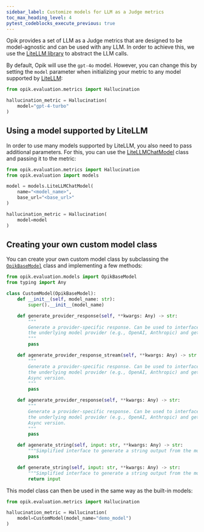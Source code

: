 ```yaml
---
sidebar_label: Customize models for LLM as a Judge metrics
toc_max_heading_level: 4
pytest_codeblocks_execute_previous: true
---
```


Opik provides a set of LLM as a Judge metrics that are designed to be model-agnostic and can be used with any LLM. In order to achieve this, we use the [LiteLLM library](https://github.com/BerriAI/litellm) to abstract the LLM calls.

By default, Opik will use the `gpt-4o` model. However, you can change this by setting the `model` parameter when initializing your metric to any model supported by [LiteLLM](https://docs.litellm.ai/docs/providers):

```python
from opik.evaluation.metrics import Hallucination

hallucination_metric = Hallucination(
    model="gpt-4-turbo"
)
```

## Using a model supported by LiteLLM

In order to use many models supported by LiteLLM, you also need to pass additional parameters. For this, you can use the [LiteLLMChatModel](https://www.comet.com/docs/opik/python-sdk-reference/Objects/LiteLLMChatModel.html) class and passing it to the metric:

```python
from opik.evaluation.metrics import Hallucination
from opik.evaluation import models

model = models.LiteLLMChatModel(
    name="<model_name>",
    base_url="<base_url>"
)

hallucination_metric = Hallucination(
    model=model
)
```

## Creating your own custom model class

You can create your own custom model class by subclassing the [`OpikBaseModel`](https://www.comet.com/docs/opik/python-sdk-reference//Objects/OpikBaseModel.html) class and implementing a few methods:

```python
from opik.evaluation.models import OpikBaseModel
from typing import Any

class CustomModel(OpikBaseModel):
    def __init__(self, model_name: str):
        super().__init__(model_name)

    def generate_provider_response(self, **kwargs: Any) -> str:
        """
        Generate a provider-specific response. Can be used to interface with
        the underlying model provider (e.g., OpenAI, Anthropic) and get raw output.
        """
        pass

    def agenerate_provider_response_stream(self, **kwargs: Any) -> str:
        """
        Generate a provider-specific response. Can be used to interface with
        the underlying model provider (e.g., OpenAI, Anthropic) and get raw output.
        Async version.
        """
        pass

    def agenerate_provider_response(self, **kwargs: Any) -> str:
        """
        Generate a provider-specific response. Can be used to interface with
        the underlying model provider (e.g., OpenAI, Anthropic) and get raw output.
        Async version.
        """
        pass

    def agenerate_string(self, input: str, **kwargs: Any) -> str:
        """Simplified interface to generate a string output from the model. Async version."""
        pass

    def generate_string(self, input: str, **kwargs: Any) -> str:
        """Simplified interface to generate a string output from the model."""
        return input
```

This model class can then be used in the same way as the built-in models:

```python
from opik.evaluation.metrics import Hallucination

hallucination_metric = Hallucination(
    model=CustomModel(model_name="demo_model")
)
```
